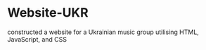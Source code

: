 # Website-UKR
constructed a website for a Ukrainian music group utilising HTML, JavaScript, and CSS
